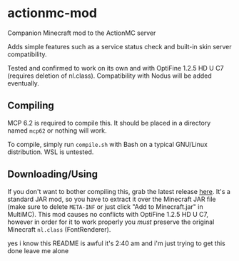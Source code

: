 # actionmc-mod
Companion Minecraft mod to the ActionMC server

Adds simple features such as a service status check and built-in skin server compatibility.

Tested and confirmed to work on its own and with OptiFine 1.2.5 HD U C7 (requires deletion of nl.class).
Compatibility with Nodus will be added eventually.

## Compiling
MCP 6.2 is required to compile this. It should be placed in a directory named `mcp62` or nothing will work.

To compile, simply run `compile.sh` with Bash on a typical GNU/Linux distribution. WSL is untested.

## Downloading/Using
If you don't want to bother compiling this, grab the latest release [here](https://github.com/notvelleda/actionmc-mod/releases/latest). It's a standard JAR mod, so you have to extract it over the Minecraft JAR file (make sure to delete `META-INF` or just click "Add to Minecraft.jar" in MultiMC). This mod causes no conflicts with OptiFine 1.2.5 HD U C7, however in order for it to work properly you *must* preserve the original Minecraft `nl.class` (FontRenderer).

yes i know this README is awful it's 2:40 am and i'm just trying to get this done leave me alone
